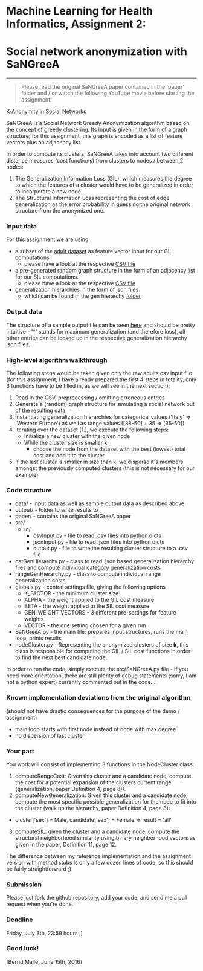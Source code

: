 # Machine Learning for Health Informatics, Assignment 2:

# Social network anonymization with SaNGreeA

---

> Please read the original SaNGreeA paper contained in the 'paper' folder and / or watch the following YouTube movie before starting the assignment.

[K-Anonymity in Social Networks](https://www.youtube.com/watch?v=l2mU0xHMumo)

SaNGreeA is a Social Network Greedy Anonymization algorithm based on the concept of greedy clustering. Its input is given in the form of a graph structure; for this assignment, this graph is encoded as a list of feature vectors plus an adjacency list.

In order to compute its clusters, SaNGreeA takes into account two different distance measures (cost functions) from clusters to nodes / between 2 nodes:

1. The Generalization Information Loss (GIL), which measures the degree to which the features of a cluster would have to be generalized in order to incorporate a new node.
2. The Structural Information Loss representing the cost of edge generalization as the error probability in guessing the original network structure from the anonymized one.


### Input data

For this assignment we are using

* a subset of the [adult dataset](https://archive.ics.uci.edu/ml/datasets/Adult) as feature vector input for our GIL computations
	* please have a look at the respective [CSV file](https://github.com/cassinius/mlhi-ass2-anonymization/blob/master/data/input_sanitized.csv)
* a pre-generated random graph structure in the form of an adjacency list for our SIL computations.
	* please have a look at the respective [CSV file](https://github.com/cassinius/mlhi-ass2-anonymization/blob/master/data/adult_graph_adj_list.csv)
* generalization hierarchies in the form of json files
	* which can be  found in the gen hierarchy [folder](https://github.com/cassinius/mlhi-ass2-anonymization/tree/master/data/gen_hierarchies)


### Output data

The structure of a sample output file can be seen [here](https://github.com/cassinius/mlhi-ass2-anonymization/blob/master/data/sample_output/sample_output_different_weights.csv) and should be pretty intuitive - '*' stands for maximum generalization (and therefore loss), all other entries can be looked up in the respective generalization hierarchy json files.


### High-level algorithm walkthrough

The following steps would be taken given only the raw adults.csv input file (for this assignment, I have already prepared the first 4 steps in totality, only 3 functions have to be filled in, as we will see in the next section):

1. Read in the CSV, preprocessing / omitting erroneous entries
2. Generate a (random) graph structure for simulating a social network out of the resulting data
3. Instantiating generalization hierarchies for categorical values ('Italy' => 'Western Europe') as well as range values ([38-50] + 35 => [35-50])
4. Iterating over the dataset (1.), we execute the following steps:
    * Initialize a new cluster with the given node
    * While the cluster size is smaller k:
      * choose the node from the dataset with the best (lowest) total cost and add it to the cluster
5. If the last cluster is smaller in size than k, we disperse it's members amongst the previously computed clusters (this is not necessary for our example)


### Code structure

* data/ - input data as well as sample output data as described above
* output/ - folder to write results to
* paper/ - contains the original SaNGreeA paper
* src/
  * io/
    * csvInput.py - file to read .csv files into python dicts
    * jsonInput.py - file to read .json files into python dicts
    * output.py - file to write the resulting cluster structure to a .csv file
* catGenHierarchy.py - class to read .json based generalization hierarchy files and compute individual category generalization costs
* rangeGenHierarchy.py - class to compute individual range generalization costs
* globals.py - central settings file, giving the following options
  * K_FACTOR - the minimum cluster size
  * ALPHA - the weight applied to the GIL cost measure
  * BETA - the weight applied to the SIL cost measure
  * GEN_WEIGHT_VECTORS - 3 different pre-settings for feature weights
  * VECTOR - the one setting chosen for a given run
* SaNGreeA.py - the main file: prepares input structures, runs the main loop, prints results
* nodeCluster.py - Representing the anonymized clusters of size **k**, this class is responsible for computing the GIL / SIL cost functions in order to find the next best candidate node.

In order to run the code, simply execute the src/SaNGreeA.py file - if you need more orientation, there are still plenty of debug statements (sorry, I am not a python expert) currently commented out in the code...


### Known implementation deviations from the original algorithm
(should not have drastic consequences for the purpose of the demo / assignment)
* main loop starts with first node instead of node with max degree
* no dispersion of last cluster


### Your part

You work will consist of implementing 3 functions in the NodeCluster class:

1. computeRangeCost: Given this cluster and a candidate node, compute the cost for a potential expansion of the clusters current range (generalization, paper Definition 4, page 8)).
2. computeNewGeneralization: Given this cluster and a candidate node, compute the most specific possible generalization for the node to fit into the cluster (walk up the hierarchy, paper Definition 4, page 8):
  * cluster['sex'] = Male, candidate['sex'] = Female => result = 'all'
3. computeSIL: given the cluster and a candidate node, compute the structural neighborhood similarity using binary neighborhood vectors as given in the paper, Definition 11, page 12.

The difference between my reference implementation and the assignment version with method stubs is only a few dozen lines of code, so this should be fairly straightforward ;)

### Submission

Please just fork the github repository, add your code, and send me a pull request when you're done.


### Deadline

Friday, July 8th, 23:59 hours ;)


### Good luck!

[Bernd Malle, June 15th, 2016]
